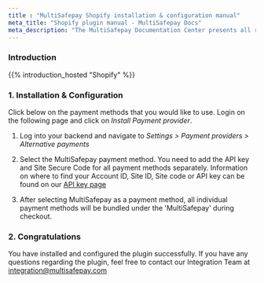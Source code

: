 ```yaml
---
title : "MultiSafepay Shopify installation & configuration manual"
meta_title: "Shopify plugin manual - MultiSafepay Docs"
meta_description: "The MultiSafepay Documentation Center presents all relevant information about our Plugins and API. You can also find support pages for Payment Methods, Tools and General Questions as well as the contact details of our Support and Integration Teams."
---
```


### Introduction

{{% introduction_hosted "Shopify" %}}

### 1. Installation & Configuration
Click below on the payment methods that you would like to use. Login on the following page and click on _Install Payment provider_.
  
1. Log into your backend and navigate to _Settings > Payment providers > Alternative payments_

2. Select the MultiSafepay payment method. You need to add the API key and Site Secure Code for all payment methods separately. Information on where to find your Account ID, Site ID, Site code or API key can be found on our [API key page](/tools/multisafepay-control/get-your-api-key)

3. After selecting MultiSafepay as a payment method, all individual payment methods will be bundled under the 'MultiSafepay' during checkout.

### 2. Congratulations
You have installed and configured the plugin successfully. If you have any questions regarding the plugin, feel free to contact our Integration Team at <integration@multisafepay.com>
